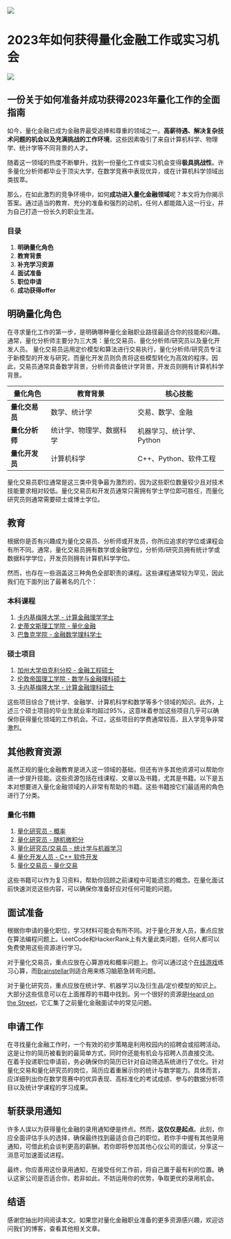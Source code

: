![](https://fastly.jsdelivr.net/gh/bucketio/img11@main/2024/10/21/1729466068183-23134fce-3131-4262-b18c-f378d71af4f6.gif)

# 2023年如何获得量化金融工作或实习机会

![](https://fastly.jsdelivr.net/gh/bucketio/img9@main/2024/10/20/1729465031968-b3c8959e-1d37-4b8a-91b1-b0b0dfe25143.png)

## 一份关于如何准备并成功获得2023年量化工作的全面指南


如今，量化金融已成为金融界最受追捧和尊重的领域之一。**高薪待遇、解决复杂技术问题的机会以及充满挑战的工作环境**，这些因素吸引了来自计算机科学、物理学、统计学等不同背景的人才。

随着这一领域的热度不断攀升，找到一份量化工作或实习机会变得**极具挑战性**。许多量化分析师都毕业于顶尖大学，在数学竞赛中表现优异，或在计算机科学领域出类拔萃。

那么，在如此激烈的竞争环境中，如何**成功进入量化金融领域**呢？本文将为你揭示答案。通过适当的教育、充分的准备和强烈的动机，任何人都能踏入这一行业，并为自己打造一份长久的职业生涯。

### 目录

1. **明确量化角色**
2. **教育背景**
3. **补充学习资源**
4. **面试准备**
5. **职位申请**
6. **成功获得offer**

## 明确量化角色

在寻求量化工作的第一步，是明确哪种量化金融职业路径最适合你的技能和兴趣。通常，量化分析师主要分为三大类：量化交易员、量化分析师/研究员以及量化开发人员。
量化交易员运用定价模型和算法进行交易执行，量化分析师/研究员专注于新模型的开发与研究，而量化开发员则负责将这些模型转化为高效的程序。因此，交易员通常具备数学背景，分析师具备统计学背景，开发员则拥有计算机科学背景。

| 量化角色 | 教育背景 | 核心技能 |
| --- | --- | --- |
| **量化交易员** | 数学、统计学 | 交易、数学、金融 |
| **量化分析师** | 统计学、物理学、数据科学 | 机器学习、统计学、Python |
| **量化开发员** | 计算机科学 | C++、Python、软件工程 |

量化交易员职位通常是这三类中竞争最为激烈的，因为这些职位数量较少且对技术技能要求相对较低。量化交易员和开发员通常只需拥有学士学位即可胜任，而量化研究员则通常需要硕士或博士学位。

## 教育

根据你是否有兴趣成为量化交易员、分析师或开发员，你所应追求的学位或课程会有所不同。通常，量化交易员拥有数学或金融学位，分析师/研究员拥有统计学或数据科学学位，开发员则拥有计算机科学学位。

然而，也存在一些涵盖这三种角色全部职责的课程。这些课程通常较为罕见，因此我们在下面列出了最著名的几个：

### 本科课程

1. [卡内基梅隆大学 - 计算金融理学学士](https://www.cmu.edu/math/bscf/index.html)
2. [史蒂文斯理工学院 - 量化金融](https://www.stevens.edu/school-business/undergraduate-programs/quantitative-finance-bachelor-degree)
3. [巴鲁克学院 - 金融数学理科学士](https://mfeapp.baruch.cuny.edu/math/student/bsfm/)

### 硕士项目

1. [加州大学伯克利分校 - 金融工程硕士](https://mfe.haas.berkeley.edu/)
2. [伦敦帝国理工学院 - 数学与金融理科硕士](https://www.imperial.ac.uk/mathematics/postgraduate/msc/mathematical-finance/)
3. [卡内基梅隆大学 - 计算金融理科硕士](https://www.cmu.edu/mscf/)

这些项目综合了统计学、金融学、计算机科学和数学等多个领域的知识。此外，上述三个硕士项目的毕业生就业率均超过95%，这意味着参加这些项目几乎可以确保你获得量化领域的工作机会。不过，这些项目的学费通常较高，且入学竞争非常激烈。

## 其他教育资源

虽然正规的量化金融教育是进入这一领域的基础，但还有许多其他资源可以帮助你进一步提升技能。这些资源包括在线课程、文章以及书籍，尤其是书籍。以下是五本对想要进入量化金融领域的人非常有帮助的书籍。这些书籍按它们最适用的角色进行了分类。

### 量化书籍

1. [量化研究员 - 概率](https://www.amazon.com/dp/0121741516?ref_=cm_sw_r_cp_ud_dp_V3NBV1MND8FRMN89DNH9)
2. [量化研究员 - 随机微积分](https://www.amazon.co.uk/dp/0387401016?ref_=cm_sw_r_cp_ud_dp_ZHAHNX6XGX0SFD3T052D)
3. [量化研究员/交易员 - 统计学与机器学习](https://www.amazon.co.uk/dp/0387848576?ref_=cm_sw_r_cp_ud_dp_D8Q2KR01TDD1B6XPHYAA)
4. [量化开发人员 - C++ 软件开发](https://www.amazon.com/dp/0521721628?ref_=cm_sw_r_cp_ud_dp_QR7DV7XH17EY3Q8TD6VW)
5. [量化交易员 - 量化交易](https://www.amazon.com/dp/1118362411?ref_=cm_sw_r_cp_ud_dp_SDAXQWV4W87B5321N93G)

这些书籍可以作为复习资料，帮助你回顾之前课程中可能遗忘的概念。在量化面试前快速浏览这些内容，可以确保你准备好应对任何可能的问题。

## 面试准备

根据你申请的量化职位，学习材料可能会有所不同。对于量化开发人员，重点应放在算法编程问题上。LeetCode和HackerRank上有大量此类问题，任何人都可以免费使用这些资源进行学习。

对于量化交易员，重点应放在心算游戏和概率问题上。你可以通过这个[在线游戏](https://openquant.co/blog/openquant.co/math-game)练习心算，而[Brainstellar](https://brainstellar.com/)则适合用来练习脑筋急转弯问题。

对于量化研究员，重点应放在统计学、机器学习以及衍生品/定价模型的知识上。大部分这些信息可以在上面推荐的书籍中找到。另一个很好的资源是[Heard on the Street](https://a.co/d/3GO5Dov)，它汇集了之前量化金融面试中的常见问题。

## 申请工作

在寻找量化金融工作时，一个有效的初步策略是利用校园内的招聘会或招聘活动。这是让你的简历被看到的最简单方式，同时你还能有机会与招聘人员直接交流。
在着手投递职位申请前，务必确保你的简历已针对自动筛选系统进行了优化。针对量化交易和量化研究员的岗位，简历应着重展示你的统计与数学能力。具体而言，应详细列出你在数学竞赛中的优异表现、高标准化的考试成绩、参与的数据分析项目以及统计学课程的学习成果。

## 斩获录用通知

许多人误以为获得量化金融的录用通知便是终点。然而，**这仅仅是起点**。此刻，你应全面评估手头的选择，确保最终找到最适合自己的职位。若你手中握有其他录用通知，可借此机会谈判更高的薪酬。若你即将参加其他心仪公司的面试，分享这一消息可加速面试进程。

最终，你应善用这份录用通知，在接受任何工作前，将自己置于最有利的位置。确认这家公司是否适合你，若非如此，不妨运用你的优势，争取更优的录用机会。

## 结语
感谢您抽出时间阅读本文。如果您对量化金融职业准备的更多资源感兴趣，欢迎访问我们的博客，查看其他相关文章。 